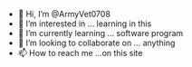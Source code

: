 - 👋 Hi, I’m @ArmyVet0708
- 👀 I’m interested in ... learning in this
- 🌱 I’m currently learning ... software program
- 💞️ I’m looking to collaborate on ... anything
- 📫 How to reach me ...on this site

<!---
ArmyVet0708/ArmyVet0708 is a ✨ special ✨ repository because its `README.md` (extract files deleted) appears on your GitHub profile.
You can click the Preview link to take a look at your changes.
--->

